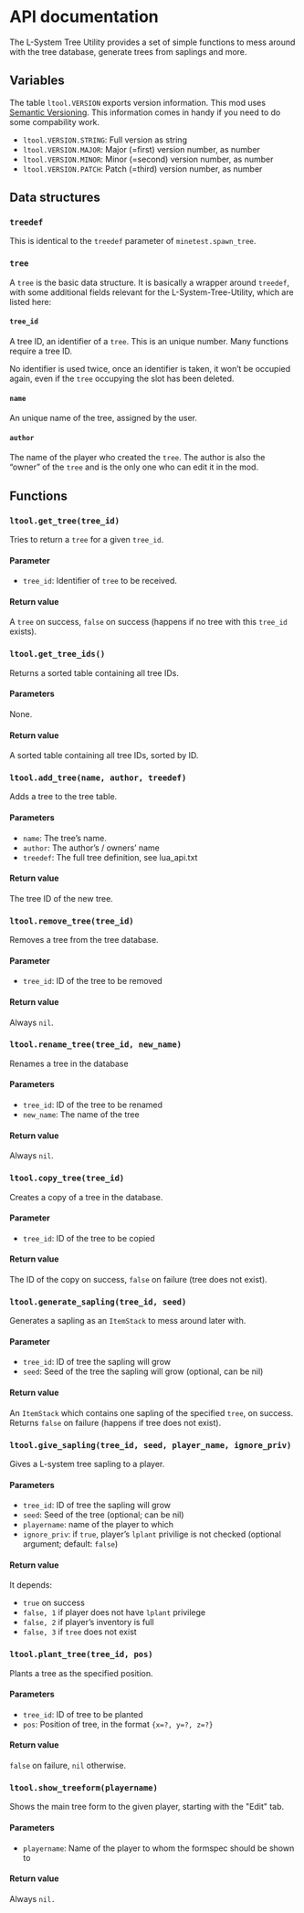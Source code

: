 # API documentation
The L-System Tree Utility provides a set of simple functions to mess around with the tree database, generate trees from saplings and more.


## Variables
The table `ltool.VERSION` exports version information. This mod uses [Semantic Versioning](http://semver.org/).
This information comes in handy if you need to do some compability work.

* `ltool.VERSION.STRING`: Full version as string
* `ltool.VERSION.MAJOR`: Major (=first) version number, as number
* `ltool.VERSION.MINOR`: Minor (=second) version number, as number
* `ltool.VERSION.PATCH`: Patch (=third) version number, as number

## Data structures
### `treedef`
This is identical to the `treedef` parameter of `minetest.spawn_tree`.

### `tree`
A `tree` is the basic data structure. It is basically a wrapper around `treedef`, with some additional fields relevant for the L-System-Tree-Utility, which are listed here:

#### `tree_id`
A tree ID, an identifier of a `tree`. This is an unique number. Many functions require a tree ID.

No identifier is used twice, once an identifier is taken, it won’t be occupied again, even if the `tree` occupying the slot has been deleted.

#### `name`
An unique name of the tree, assigned by the user.

#### `author`
The name of the player who created the `tree`. The author is also the “owner” of the `tree` and is the only one who can edit it in the mod.



## Functions
### `ltool.get_tree(tree_id)`
Tries to return a `tree` for a given `tree_id`.

#### Parameter
* `tree_id`: Identifier of `tree` to be received.

#### Return value
A `tree` on success, `false` on success (happens if no tree with this `tree_id` exists).



### `ltool.get_tree_ids()`
Returns a sorted table containing all tree IDs.

#### Parameters
None.

#### Return value
A sorted table containing all tree IDs, sorted by ID.



### `ltool.add_tree(name, author, treedef)`
Adds a tree to the tree table.

#### Parameters
* `name`: The tree’s name.
* `author`: The author’s / owners’ name
* `treedef`: The full tree definition, see lua_api.txt

#### Return value
The tree ID of the new tree.



### `ltool.remove_tree(tree_id)`
Removes a tree from the tree database.

#### Parameter
* `tree_id`: ID of the tree to be removed

#### Return value
Always `nil`.


### `ltool.rename_tree(tree_id, new_name)`
Renames a tree in the database

#### Parameters
* `tree_id`: ID of the tree to be renamed
* `new_name`: The name of the tree

#### Return value
Always `nil`.



### `ltool.copy_tree(tree_id)`
Creates a copy of a tree in the database.

#### Parameter
* `tree_id`: ID of the tree to be copied

#### Return value
The ID of the copy on success,
`false` on failure (tree does not exist).



### `ltool.generate_sapling(tree_id, seed)`
Generates a sapling as an `ItemStack` to mess around later with.

#### Parameter
* `tree_id`: ID of tree the sapling will grow
* `seed`: Seed of the tree the sapling will grow (optional, can be nil)
	
#### Return value
An `ItemStack` which contains one sapling of the specified `tree`, on success.
Returns `false` on failure (happens if tree does not exist).



### `ltool.give_sapling(tree_id, seed, player_name, ignore_priv)`
Gives a L-system tree sapling to a player.

#### Parameters
 * `tree_id`: ID of tree the sapling will grow
 * `seed`: Seed of the tree (optional; can be nil)
 * `playername`: name of the player to which
 * `ignore_priv`: if `true`, player’s `lplant` privilige is not checked (optional argument; default: `false`)

#### Return value
It depends:

* `true` on success
* `false, 1` if player does not have `lplant` privilege
* `false, 2` if player’s inventory is full
* `false, 3` if `tree` does not exist



### `ltool.plant_tree(tree_id, pos)`
Plants a tree as the specified position.

#### Parameters
* `tree_id`: ID of tree to be planted
* `pos`: Position of tree, in the format `{x=?, y=?, z=?}`

#### Return value
`false` on failure, `nil` otherwise.



### `ltool.show_treeform(playername)`
Shows the main tree form to the given player, starting with the "Edit" tab.

#### Parameters
* `playername`: Name of the player to whom the formspec should be shown to

#### Return value
Always `nil.`
